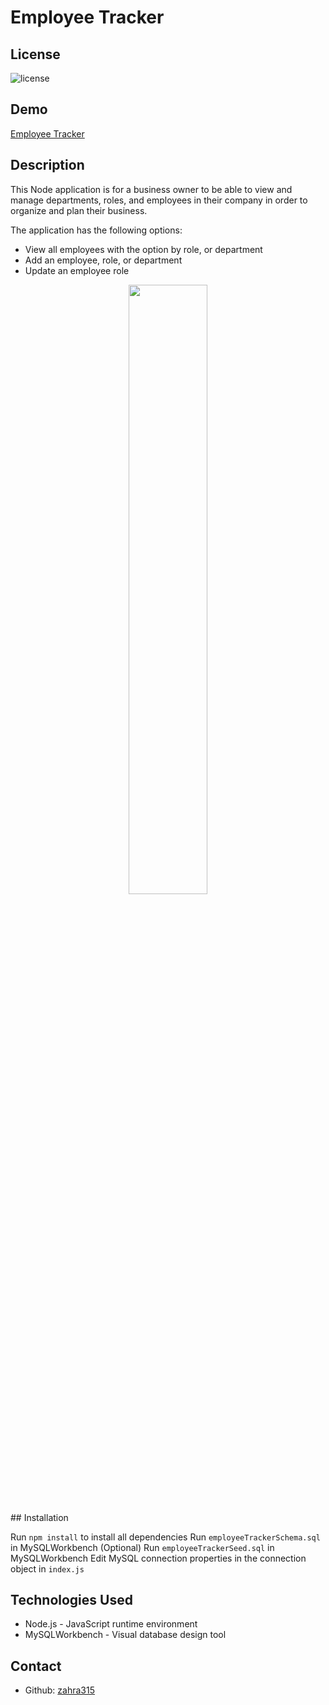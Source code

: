 # Employee Tracker

## License

![license](https://img.shields.io/badge/license-MIT-blue)

## Demo

[Employee Tracker](https://www.youtube.com/watch?v=UXfeFkOAxsw "Employee Tracker")

## Description

This Node application is for a business owner to be able to view and manage departments, roles, and employees in their company in order to organize and plan their business.

The application has the following options:

- View all employees with the option by role, or department
- Add an employee, role, or department
- Update an employee role

<p align="center">
  <img src="https://github.com/zahra315/EmployeeTracker/image/01.jpg" width="50%">
</p>
## Installation

Run `npm install` to install all dependencies
Run `employeeTrackerSchema.sql` in MySQLWorkbench
(Optional) Run `employeeTrackerSeed.sql` in MySQLWorkbench
Edit MySQL connection properties in the connection object in `index.js`

## Technologies Used

- Node.js - JavaScript runtime environment
- MySQLWorkbench - Visual database design tool

## Contact

- Github: [zahra315](https://github.com/zahra315)
